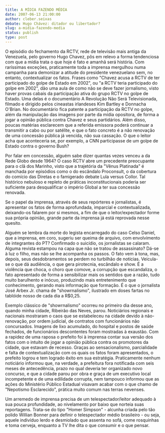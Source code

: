 ```yaml
---
title: A MÍDIA FAZENDO MÉDIA
date: 2007-06-13 21:00:00
author: cleber.seixas
debate: Hugo Chávez: ditador ou libertador?
slug: a-midia-fazendo-media
status: publish 
type: post
---
```


O episódio do fechamento da RCTV, rede de televisão mais antiga da Venezuela, pelo governo Hugo Chavez, pôs em relevo a forma tendenciosa com que a mídia trata o que hoje é fato e amanhã será história. Com raríssimas exceções, praticamente toda a imprensa mergulhou numa campanha para demonizar a atitude do presidente venezuelano sem, no entanto, contextualizar os fatos. Frases como "Chavez acusa a RCTV de ter participado do golpe de Estado em 2002", ou "a RCTV teria participado do golpe em 2002", dão uma aula de como não se deve fazer jornalismo, visto haver provas cabais da participação ativa do grupo RCTV no golpe de Estado. Uma delas é o documentário A Revolução Não Será Televisionada, filmado e dirigido pelos cineastas irlandeses Kim Bartley e Donnacha O'Brian. No documentário fica patente a participação da RCTV no golpe, além da manipulação das imagens por parte da mídia opositora, de forma a jogar a opinião pública contra Chavez e seus partidários. Além disso, poucas matérias esclarecem que a referida emissora poderá continuar a transmitir a cabo ou por satélite, e que o fato concreto é a não renovação de uma concessão pública já vencida, não sua cassação. O que o leitor acha que aconteceria se, por exemplo, a CNN participasse de um golpe de Estado contra o governo Bush?  

Por falar em concessão, alguém sabe dizer quantas vezes venceu a da Rede Globo desde 1964? O caso RCTV abre um precedente preocupante para o clã dos Marinho, visto que a trajetória da "Vênus Platinada" é manchada por episódios como o do escândalo Proconsult, o da cobertura do comício das Diretas e o famigerado debate Lula versus Collor. Tal histórico nebuloso e repleto de práticas inconstitucionais poderia ser suficiente para desqualificar o império Global a ter sua concessão renovada.  

Se o papel da imprensa, através de seus repórteres e jornalistas, é apresentar os fatos de forma aprofundada, imparcial e contextualizada, deixando-os falarem por si mesmos, a fim de que o leitor/expectador forme sua própria opinião, grande parte da imprensa já está reprovada nesse quesito.   

Alguém se lembra da morte do legista encarregado do caso Celso Daniel, que a imprensa, em coro, sugeriu ser queima de arquivo, com envolvimento de integrantes do PT? Confirmado o suicídio, os jornalistas se calaram. Alguma revista estampou na capa que não se tratou de assassinato? Dá-se à luz o filho, mas não se lhe acompanha os passos. O fato vem à tona, mas, depois, seus desdobramentos se perdem no turbilhão de notícias. Veicula-se o que dá audiência, o que gera pirotecnia, escândalo e show. É a violência que choca, o choro que comove, a corrupção que escandaliza, o fato apresentado de forma a sensibilizar mais os sentidos que a razão, tudo muito barulhento e inócuo, produzindo mais entretenimento que conhecimento, gerando mais informação que formação. É o que o jornalista José Arbex Jr. chama de "showrnalismo", ilustrado em doses fartas no tablóide nosso de cada dia a R$0,25.  

Exemplo clássico de "showrnalismo" ocorreu no primeiro dia desse ano, quando minha cidade, Ribeirão das Neves, parou. Noticiários regionais e nacionais mostraram o caos que se estabeleceu na cidade devido à não-renovação, por ordem judicial, de contratos com funcionários não concursados. Imagens de lixo acumulado, do hospital e postos de saúde fechados, de funcionários descontentes foram mostradas à exaustão. Com a rapidez de uma raposa o prefeito foi à imprensa contar sua versão dos fatos com o intuito de jogar a opinião pública contra os promotores da cidade, que estavam de recesso. Graças ao sensacionalismo, parcialidade e falta de contextualização com os quais os fatos foram apresentados, o prefeito logrou e tem logrado êxito em sua estratégia. Praticamente nenhum noticiário informou que, na verdade, a prefeitura fora notificada com seis meses de antecedência, prazo no qual deveria ter organizado novo concurso, e que a cidade parou por obra e graça de um executivo local incompetente e de uma edilidade corrupta, nem tampouco informou que as ações do Ministério Público Estadual visavam acabar com o que chamo de "Nepotismo Esclarecido", prática muito comum nas terras nevenses.  

Um arremedo de imprensa precisa de um telespectador/leitor adequado à sua pouca profundidade, ao nivelamento por baixo que norteia suas reportagens. Trata-se do tipo "Homer Simpson" - alcunha criada pelo tão polido Willian Bonner para definir o telespectador médio brasileiro - ou seja, aquele indivíduo lerdo e desmiolado que assenta no sofá, come rosquinhas e toma cerveja, enquanto a TV lhe dita o que consumir e o que pensar.

